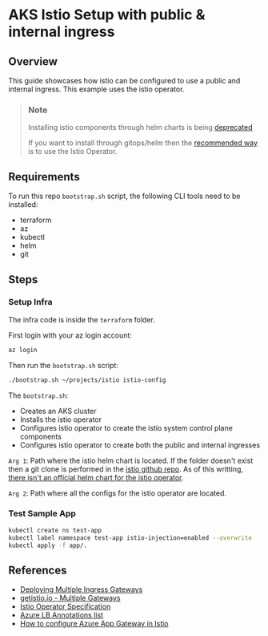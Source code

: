 # AKS Istio Setup with public & internal ingress

## Overview

This guide showcases how istio can be configured to use a public and internal ingress.
This example uses the istio operator.

> ### Note
> Installing istio components through helm charts is being [deprecated](https://discuss.istio.io/t/timelines-for-helm-installation-deprecation/4709/13)
>
> If you want to install through gitops/helm then the [recommended way](https://discuss.istio.io/t/istios-helm-support-in-2020/5535/24) is to use the Istio Operator.

## Requirements

To run this repo `bootstrap.sh` script, the following CLI tools need to be installed:
- terraform
- az
- kubectl
- helm
- git

## Steps

### Setup Infra

The infra code is inside the `terraform` folder. 

First login with your az login account:
```sh
az login
```

Then run the `bootstrap.sh` script:
```sh
./bootstrap.sh ~/projects/istio istio-config
```

The `bootstrap.sh`:
- Creates an AKS cluster
- Installs the istio operator
- Configures istio operator to create the istio system control plane components
- Configures istio operator to create both the public and internal ingresses

`Arg 1`: Path where the istio helm chart is located. If the folder doesn't exist then a git clone is performed in the [istio github repo](https://github.com/istio/istio). As of this writting, [there isn't an official helm chart for the istio operator](https://istio.io/latest/docs/setup/install/operator/#deploy-the-istio-operator).

`Arg 2`: Path where all the configs for the istio operator are located.


### Test Sample App

```sh
kubectl create ns test-app
kubectl label namespace test-app istio-injection=enabled --overwrite 
kubectl apply -f app/.
```

## References

- [Deploying Multiple Ingress Gateways](https://www.youtube.com/watch?v=QIkryA8HnQ0&list=PLm51GPKRAmTnMzTf9N95w_yXo7izg80Jc&index=13&t=1530s&ab_channel=Tetrate)
- [getistio.io - Multiple Gateways](https://getistio.io/istio-in-practice/multiple-ingress-gateways)
- [Istio Operator Specification](https://istio.io/latest/docs/reference/config/istio.operator.v1alpha1)
- [Azure LB Annotations list](https://kubernetes-sigs.github.io/cloud-provider-azure/topics/loadbalancer/#loadbalancer-annotations)
- [How to configure Azure App Gateway in Istio](https://stackoverflow.com/questions/60113682/how-to-configure-azure-app-gateway-in-istio)
